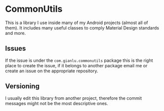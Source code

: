 # CommonUtils
This is a library I use inside many of my Android projects (almost all of them). It includes many useful classes to comply Material Design standards and more.

## Issues
If the issue is under the `com.gianlu.commonutils` package this is the right place to create the issue, if it belongs to another package email me or create an issue on the appropriate repository. 

## Versioning 
I usually edit this library from another project, therefore the commit messages might not be the most descriptive ones.
